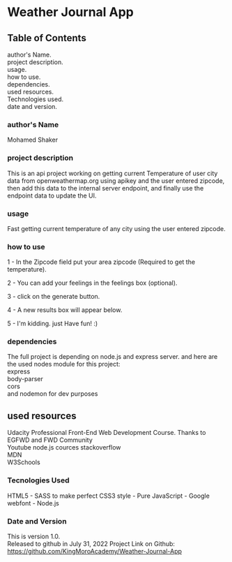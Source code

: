 # Weather Journal App

## Table of Contents

author's Name.  
project description.  
usage.  
how to use.  
dependencies.  
used resources.  
Technologies used.  
date and version.

### author's Name

Mohamed Shaker

### project description

This is an api project working on getting current Temperature of user city data from openweathermap.org using apikey and the user entered zipcode, then add this data to the internal server endpoint, and finally use the endpoint data to update the UI.

### usage

Fast getting current temperature of any city using the user entered zipcode.

### how to use

1 - In the Zipcode field put your area zipcode (Required to get the temperature).

2 - You can add your feelings in the feelings box (optional).

3 - click on the generate button.

4 - A new results box will appear below.

5 - I'm kidding. just Have fun! :)

### dependencies

The full project is depending on node.js and express server. and here are the used nodes module for this project:  
express  
body-parser  
cors  
and nodemon for dev purposes

## used resources

Udacity Professional Front-End Web Development Course. Thanks to EGFWD and FWD Community  
Youtube node.js cources
stackoverflow  
MDN  
W3Schools

### Tecnologies Used

HTML5 - SASS to make perfect CSS3 style - Pure JavaScript - Google webfont - Node.js

### Date and Version

This is version 1.0.  
Released to github in July 31, 2022
Project Link on Github: https://github.com/KingMoroAcademy/Weather-Journal-App
